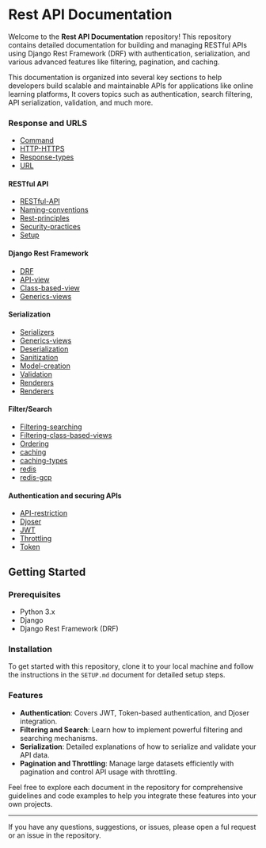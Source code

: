 # Rest API Documentation

Welcome to the **Rest API Documentation** repository! This repository contains detailed documentation for building and managing RESTful APIs using Django Rest Framework (DRF) with authentication, serialization, and various advanced features like filtering, pagination, and caching.

This documentation is organized into several key sections to help developers build scalable and maintainable APIs for applications like online learning platforms, It covers topics such as authentication, search filtering, API serialization, validation, and much more.

### Response and URLS

- [Command](./rest_api/documents/COMMAND.md)
- [HTTP-HTTPS](./rest_api/documents/http-https/HTTP-HTTPS.md)
- [Response-types](./rest_api/documents/http-https/RESONSE_TYPES.md)
- [URL](./rest_api/documents/http-https/URL.md)

#### RESTful API

- [RESTful-API](./rest_api/documents/rest-api/REST_API.md)
- [Naming-conventions](./rest_api/documents/rest-api/NAMING-CONVENTIONS.MD)
- [Rest-principles](./rest_api/documents/rest-api/REST_PRINCIPLES.md)
- [Security-practices](./rest_api/documents/rest-api/SECURITY.md)
- [Setup](./rest_api/documents/SETUP.md)

#### Django Rest Framework

- [DRF](./rest_api/documents/drf/DRF.md)
- [API-view](./rest_api/documents/drf/API-VIEW.md)
- [Class-based-view](./rest_api/documents/drf/CLASS-BASED-VIEW.md)
- [Generics-views](./rest_api/documents/drf/GENERICS.md)

#### Serialization

- [Serializers](./rest_api/documents/serialization/SERIALIZERS.md)
- [Generics-views](./rest_api/documents/serialization/GENERICS.md)
- [Deserialization](./rest_api/documents/serialization/DESERIALIZER.md)
- [Sanitization](./rest_api/documents/serialization/SANITIZATION.md)
- [Model-creation](./rest_api/documents/serialization/MODEL-CREATION.md)
- [Validation](./rest_api/documents/serialization/VALIDATION.md)
- [Renderers](./rest_api/documents/serialization/RENDERERS.md)
- [Renderers](./rest_api/documents/serialization/MODEL-CREATION.md)

#### Filter/Search

- [Filtering-searching](./rest_api/documents/filter-search/FILTERING.md)
- [Filtering-class-based-views](./rest_api/documents/filter-search/FILTERING-CLASSBASED-VIEWS.md)
- [Ordering](./rest_api/documents/filter-search/ORDERING.md)
- [caching](./rest_api/documents/caching/CACHING.md)
- [caching-types](./rest_api/documents/caching/CACHING-TYPES.md)
- [redis](./rest_api/documents/caching/REDIS.md)
- [redis-gcp](./rest_api/documents/caching/REDIS-GCP.md)

#### Authentication and securing APIs

- [API-restriction](./rest_api/documents/Authentication/AUTH.md)
- [Djoser](./rest_api/documents/Authentication/DJOSER.md)
- [JWT](./rest_api/documents/Authentication/JWT.md)
- [Throttling](./rest_api/documents/Authentication/THROTTLING.md)
- [Token](./rest_api/documents/Authentication/TOKEN.md)

## Getting Started

### Prerequisites

- Python 3.x
- Django
- Django Rest Framework (DRF)

### Installation

To get started with this repository, clone it to your local machine and follow the instructions in the `SETUP.md` document for detailed setup steps.

### Features

- **Authentication**: Covers JWT, Token-based authentication, and Djoser integration.
- **Filtering and Search**: Learn how to implement powerful filtering and searching mechanisms.
- **Serialization**: Detailed explanations of how to serialize and validate your API data.
- **Pagination and Throttling**: Manage large datasets efficiently with pagination and control API usage with throttling.

Feel free to explore each document in the repository for comprehensive guidelines and code examples to help you integrate these features into your own projects.

---

If you have any questions, suggestions, or issues, please open a ful request or an issue in the repository.
